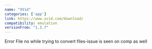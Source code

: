 ```yaml
---
name: "XVid"
categories: ['app']
link: https://www.xvid.com/download/
compatibility: emulation
versionFrom: "1.3.7"
---
```


Error File no while trying to convert files-issue is seen on comp as well